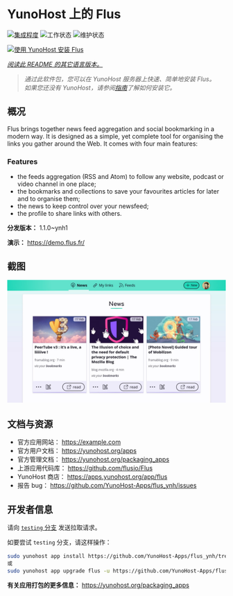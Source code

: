 <!--
注意：此 README 由 <https://github.com/YunoHost/apps/tree/master/tools/readme_generator> 自动生成
请勿手动编辑。
-->

# YunoHost 上的 Flus

[![集成程度](https://dash.yunohost.org/integration/flus.svg)](https://ci-apps.yunohost.org/ci/apps/flus/) ![工作状态](https://ci-apps.yunohost.org/ci/badges/flus.status.svg) ![维护状态](https://ci-apps.yunohost.org/ci/badges/flus.maintain.svg)

[![使用 YunoHost 安装 Flus](https://install-app.yunohost.org/install-with-yunohost.svg)](https://install-app.yunohost.org/?app=flus)

*[阅读此 README 的其它语言版本。](./ALL_README.md)*

> *通过此软件包，您可以在 YunoHost 服务器上快速、简单地安装 Flus。*  
> *如果您还没有 YunoHost，请参阅[指南](https://yunohost.org/install)了解如何安装它。*

## 概况

Flus brings together news feed aggregation and social bookmarking in a modern way. It is designed as a simple, yet complete tool for organising the links you gather around the Web. It comes with four main features:
### Features

- the feeds aggregation (RSS and Atom) to follow any website, podcast or video channel in one place;
- the bookmarks and collections to save your favourites articles for later and to organise them;
- the news to keep control over your newsfeed;
- the profile to share links with others.


**分发版本：** 1.1.0~ynh1

**演示：** <https://demo.flus.fr/>

## 截图

![Flus 的截图](./doc/screenshots/screenshot.jpg)

## 文档与资源

- 官方应用网站： <https://example.com>
- 官方用户文档： <https://yunohost.org/apps>
- 官方管理文档： <https://yunohost.org/packaging_apps>
- 上游应用代码库： <https://github.com/flusio/Flus>
- YunoHost 商店： <https://apps.yunohost.org/app/flus>
- 报告 bug： <https://github.com/YunoHost-Apps/flus_ynh/issues>

## 开发者信息

请向 [`testing` 分支](https://github.com/YunoHost-Apps/flus_ynh/tree/testing) 发送拉取请求。

如要尝试 `testing` 分支，请这样操作：

```bash
sudo yunohost app install https://github.com/YunoHost-Apps/flus_ynh/tree/testing --debug
或
sudo yunohost app upgrade flus -u https://github.com/YunoHost-Apps/flus_ynh/tree/testing --debug
```

**有关应用打包的更多信息：** <https://yunohost.org/packaging_apps>
